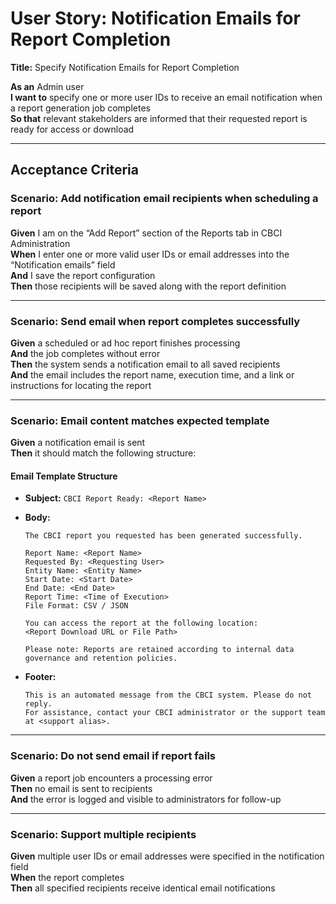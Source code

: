 # User Story: Notification Emails for Report Completion

**Title:** Specify Notification Emails for Report Completion

**As an** Admin user  
**I want to** specify one or more user IDs to receive an email notification when a report generation job completes  
**So that** relevant stakeholders are informed that their requested report is ready for access or download

---

## Acceptance Criteria

### Scenario: Add notification email recipients when scheduling a report
**Given** I am on the “Add Report” section of the Reports tab in CBCI Administration  
**When** I enter one or more valid user IDs or email addresses into the “Notification emails” field  
**And** I save the report configuration  
**Then** those recipients will be saved along with the report definition

---

### Scenario: Send email when report completes successfully
**Given** a scheduled or ad hoc report finishes processing  
**And** the job completes without error  
**Then** the system sends a notification email to all saved recipients  
**And** the email includes the report name, execution time, and a link or instructions for locating the report

---

### Scenario: Email content matches expected template
**Given** a notification email is sent  
**Then** it should match the following structure:

#### Email Template Structure

- **Subject:** `CBCI Report Ready: <Report Name>`

- **Body:**
  ```
  The CBCI report you requested has been generated successfully.

  Report Name: <Report Name>
  Requested By: <Requesting User>
  Entity Name: <Entity Name>
  Start Date: <Start Date>
  End Date: <End Date>
  Report Time: <Time of Execution>
  File Format: CSV / JSON

  You can access the report at the following location:
  <Report Download URL or File Path>

  Please note: Reports are retained according to internal data governance and retention policies.
  ```

- **Footer:**
  ```
  This is an automated message from the CBCI system. Please do not reply.
  For assistance, contact your CBCI administrator or the support team at <support alias>.
  ```

---

### Scenario: Do not send email if report fails
**Given** a report job encounters a processing error  
**Then** no email is sent to recipients  
**And** the error is logged and visible to administrators for follow-up

---

### Scenario: Support multiple recipients
**Given** multiple user IDs or email addresses were specified in the notification field  
**When** the report completes  
**Then** all specified recipients receive identical email notifications